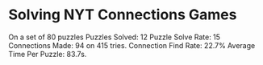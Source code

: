 # Solving NYT Connections Games

On a set of 80 puzzles
Puzzles Solved: 12
Puzzle Solve Rate: 15
Connections Made: 94 on 415 tries.
Connection Find Rate: 22.7%
Average Time Per Puzzle: 83.7s.
